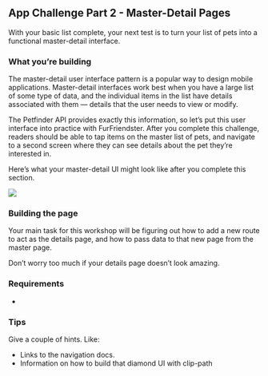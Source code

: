 ## App Challenge Part 2 - Master-Detail Pages

With your basic list complete, your next test is to turn your list of pets into a functional master-detail interface.

### What you’re building

The master-detail user interface pattern is a popular way to design mobile applications. Master-detail interfaces work best when you have a large list of some type of data, and the individual items in the list have details associated with them — details that the user needs to view or modify.

The Petfinder API provides exactly this information, so let’s put this user interface into practice with FurFriendster. After you complete this challenge, readers should be able to tap items on the master list of pets, and navigate to a second screen where they can see details about the pet they’re interested in.

Here’s what your master-detail UI might look like after you complete this section.

<img src="/images/chapter8/master-detail.png" class="plain">

### Building the page

Your main task for this workshop will be figuring out how to add a new route to act as the details page, and how to pass data to that new page from the master page.

Don’t worry too much if your details page doesn’t look amazing. 

### Requirements

* 

### Tips

Give a couple of hints. Like:

* Links to the navigation docs.
* Information on how to build that diamond UI with clip-path